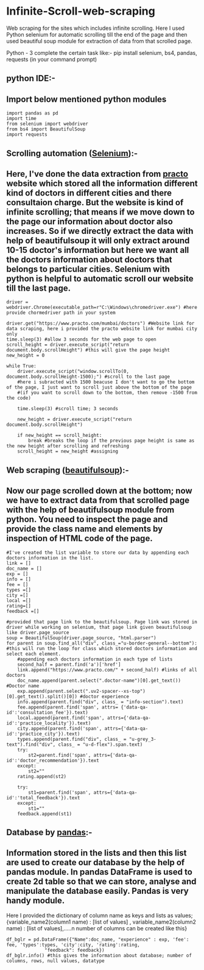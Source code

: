 # Infinite-Scroll-web-scraping
Web scraping for the sites which includes infinite scrolling.
Here I used Python selenium for automatic scrolling till the end of the page and then used beautiful soup module for extraction of data from that scrolled page.

Python - 3
complete the certain task like:- pip install selenium, bs4, pandas, requests (in your command prompt)

## python IDE:-
## Import below mentioned python modules

    import pandas as pd
    import time
    from selenium import webdriver
    from bs4 import BeautifulSoup
    import requests
    
## Scrolling automation ([Selenium](https://pypi.org/project/selenium/)):-
## Here, I've done the data extraction from [practo](https://www.practo.com/) website which stored all the information different kind of doctors in different cities and there consultaion charge. But the website is kind of infinite scrolling; that means if we move down to the page our information about doctor also increases. So if we directly extract the data with help of beautifulsoup it will only extract around 10-15 doctor's information but here we want all the doctors information about doctors that belongs to particular cities. Selenium  with python is helpful to automatic scroll our website till the last page.

    driver = webdriver.Chrome(executable_path=r"C:\Windows\chromedriver.exe") #here provide chormedriver path in your system

    driver.get("https://www.practo.com/mumbai/doctors") #Website link for data scraping, here i provided the practo website link for mumbai city only
    time.sleep(3) #allow 3 seconds for the web page to open
    scroll_height = driver.execute_script("return document.body.scrollHeight") #this will give the page height
    new_height = 0 

    while True:
        driver.execute_script("window.scrollTo(0, document.body.scrollHeight-1500);") #scroll to the last page 
        #here i subracted with 1500 beacuse I don't want to go the bottom of the page, I just want to scroll just above the bottom of the page
        #(if you want to scroll down to the bottom, then remove -1500 from the code)
        
        time.sleep(3) #scroll time; 3 seconds

        new_height = driver.execute_script("return document.body.scrollHeight")

        if new_height == scroll_height:
            break #breaks the loop if the previous page height is same as the new height after scrolling and refreshing
        scroll_height = new_height #assigning 


## Web scraping ([beautifulsoup](https://beautiful-soup-4.readthedocs.io/en/latest/)):-
## Now our page scrolled down at the bottom; now we have to extract data from that scrolled page with the help of beautifulsoup module from python. You need to inspect the page and provide the class name and elements by inspection of HTML code of the page.

    #I've created the list variable to store our data by appending each doctors information in the list.
    link = [] 
    doc_name = []
    exp = []
    info = []
    fee = []
    types =[]
    city =[]
    local =[]
    rating=[]
    feedback =[]
    
    #provided that page link to the beautifulsoup. Page link was stored in driver while working on selenium, that page link given beautifulsoup like driver.page_source
    soup = BeautifulSoup(driver.page_source, "html.parser")
    for parent in soup.find_all("div", class_="u-border-general--bottom"): #this will run the loop for class which stored doctors information and select each element.
        #appending each doctors information in each type of lists 
        second_half = parent.find('a')['href']
        link.append("https://www.practo.com/" + second_half) #links of all doctors
        doc_name.append(parent.select(".doctor-name")[0].get_text()) #Doctor name
        exp.append(parent.select(".uv2-spacer--xs-top")[0].get_text().split()[0]) #doctor experience
        info.append(parent.find("div", class_ = "info-section").text)
        fee.append(parent.find('span', attrs= {'data-qa-id':'consultation_fee'}).text)
        local.append(parent.find('span', attrs={'data-qa-id':'practice_locality'}).text)
        city.append(parent.find('span', attrs={'data-qa-id':'practice_city'}).text)
        types.append(parent.find("div", class_ = "u-grey_3-text").find("div", class_ = "u-d-flex").span.text)
        try:
            st2=parent.find('span', attrs={'data-qa-id':'doctor_recommendation'}).text
        except:
            st2=""
        rating.append(st2)

        try:
            st1=parent.find('span', attrs={'data-qa-id':'total_feedback'}).text
        except:
            st1=""
        feedback.append(st1)

## Database by [pandas](https://pandas.pydata.org/):-
## Information stored in the lists and then this list are used to create our database by the help of pandas module. In pandas DataFrame is used to create 2d table so that we can store, analyse and manipulate the database easily. Pandas is very handy module. 
Here I provided the dictionary of column name as keys and lists as values;
{variable_name2(column1 name) : [list of values] ,  variable_name2(column2 name) : [list of values],.....n number of columns can be created like this}

    df_bglr = pd.DataFrame({"Name":doc_name, "experience" : exp, 'fee': fee, 'types':types, 'city':city, 'rating':rating,
                  "feedback": feedback})
    df_bglr.info() #this gives the information about database; number of columns, rows, null values, datatype 
